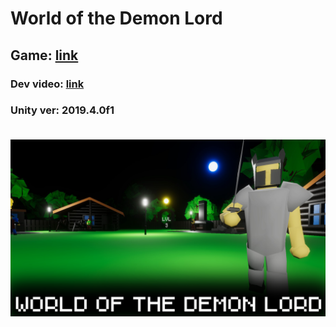 # World of the Demon Lord

<h2>Game: <a href="https://gamejolt.com/games/WDL/600115">link</a></h2>
<h3>Dev video: <a href="https://youtu.be/a_qXFfZt9TM">link</a><h3>
<p>Unity ver: 2019.4.0f1</p>

<br>
<img src="thumbnail.png">
